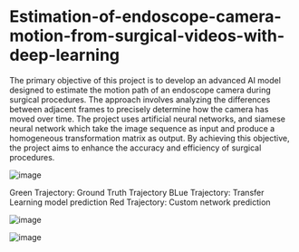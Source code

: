 # Estimation-of-endoscope-camera-motion-from-surgical-videos-with-deep-learning

The primary objective of this project is to develop an advanced AI model designed to estimate the motion path of an endoscope camera during surgical procedures. The approach involves analyzing the differences between adjacent frames to precisely determine how the camera has moved over time. The project uses artificial neural networks, and siamese neural network which take the image sequence as input and produce a homogeneous transformation matrix as output. By achieving this objective, the project aims to enhance the accuracy and efficiency of surgical procedures.

![image](https://github.com/Ali5hadman/Estimation-of-endoscope-camera-motion-from-surgical-videos-with-deep-learning/assets/68865941/2b811e24-3e05-4b29-8645-f9c0f7da46b2)

Green Trajectory: Ground Truth Trajectory
BLue Trajectory: Transfer Learning model prediction 
Red Trajectory: Custom network prediction 

![image](https://github.com/Ali5hadman/Estimation-of-endoscope-camera-motion-from-surgical-videos-with-deep-learning/assets/68865941/017670c7-0a73-47c5-b091-84157b2ed5c3)

![image](https://github.com/Ali5hadman/Estimation-of-endoscope-camera-motion-from-surgical-videos-with-deep-learning/assets/68865941/35539faa-6685-4015-9e7b-811b70401219)
